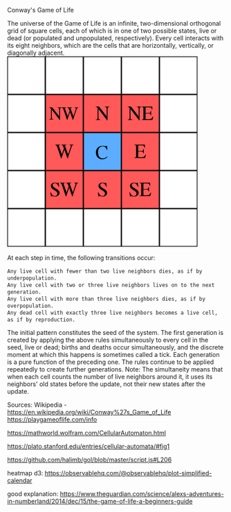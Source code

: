 Conway's Game of Life

The universe of the Game of Life is an infinite, two-dimensional orthogonal grid of square cells, each of which is in one of two possible states, live or dead (or populated and unpopulated, respectively). 
Every cell interacts with its eight neighbors, which are the cells that are horizontally, vertically, or diagonally adjacent. 
![Moore Neighborhood With Cardinal Directions](src/images/440px-Moore_neighborhood_with_cardinal_directions.svg.png)

At each step in time, the following transitions occur:

    Any live cell with fewer than two live neighbors dies, as if by underpopulation.
    Any live cell with two or three live neighbors lives on to the next generation.
    Any live cell with more than three live neighbors dies, as if by overpopulation.
    Any dead cell with exactly three live neighbors becomes a live cell, as if by reproduction.

The initial pattern constitutes the seed of the system. The first generation is created by applying the above rules simultaneously to every cell in the seed, live or dead; births and deaths occur simultaneously, and the discrete moment at which this happens is sometimes called a tick. 
Each generation is a pure function of the preceding one. The rules continue to be applied repeatedly to create further generations. 
Note:  The simultaneity means that when each cell counts the number of live neighbors around it, it uses its neighbors' old states before the update, not their new states after the update.


Sources:
Wikipedia - https://en.wikipedia.org/wiki/Conway%27s_Game_of_Life
https://playgameoflife.com/info


https://mathworld.wolfram.com/CellularAutomaton.html

https://plato.stanford.edu/entries/cellular-automata/#fig1

https://github.com/halimb/gol/blob/master/script.js#L206

heatmap d3: https://observablehq.com/@observablehq/plot-simplified-calendar

good explanation: https://www.theguardian.com/science/alexs-adventures-in-numberland/2014/dec/15/the-game-of-life-a-beginners-guide



